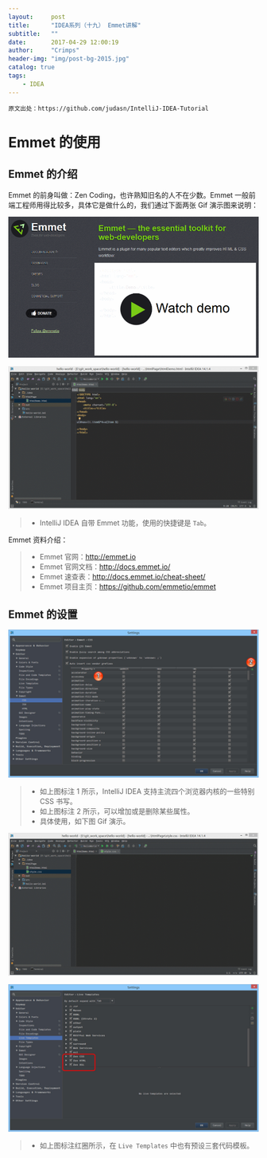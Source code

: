 ```yaml
---
layout:     post
title:      "IDEA系列（十九） Emmet讲解"
subtitle:   ""
date:       2017-04-29 12:00:19
author:     "Crimps"
header-img: "img/post-bg-2015.jpg"
catalog: true
tags:
    - IDEA
---
```

```
原文出处：https://github.com/judasn/IntelliJ-IDEA-Tutorial 
```
# Emmet 的使用

## Emmet 的介绍

Emmet 的前身叫做：Zen Coding，也许熟知旧名的人不在少数。Emmet 一般前端工程师用得比较多，具体它是做什么的，我们通过下面两张 Gif 演示图来说明：

![Emmet 的介绍](/img/in-post/xix-a-emmet-introduce-1.gif)

![Emmet 的介绍](/img/in-post/xix-a-emmet-introduce-2.gif)

> * IntelliJ IDEA 自带 Emmet 功能，使用的快捷键是 `Tab`。

Emmet 资料介绍：

> * Emmet 官网：<http://emmet.io>
> * Emmet 官网文档：<http://docs.emmet.io/>
> * Emmet 速查表：<http://docs.emmet.io/cheat-sheet/>
> * Emmet 项目主页：<https://github.com/emmetio/emmet>

## Emmet 的设置

![Emmet 的设置](/img/in-post/xix-b-emmet-settings-1.jpg)

> * 如上图标注 1 所示，IntelliJ IDEA 支持主流四个浏览器内核的一些特别 CSS 书写。
> * 如上图标注 2 所示，可以增加或是删除某些属性。
> * 具体使用，如下图 Gif 演示。

![Emmet 的设置](/img/in-post/xix-b-emmet-settings-2.gif)

![Emmet 的设置](/img/in-post/xix-b-emmet-settings-3.jpg)

> * 如上图标注红圈所示，在 `Live Templates` 中也有预设三套代码模板。